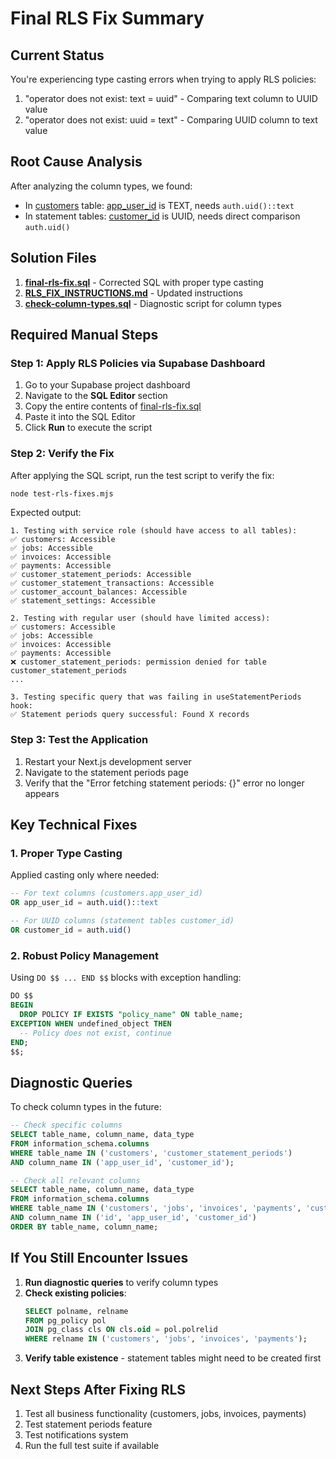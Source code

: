 # Final RLS Fix Summary

## Current Status
You're experiencing type casting errors when trying to apply RLS policies:
1. "operator does not exist: text = uuid" - Comparing text column to UUID value
2. "operator does not exist: uuid = text" - Comparing UUID column to text value

## Root Cause Analysis
After analyzing the column types, we found:
- In [customers](file://d:\Web%20Apps\jay-kay-digital-press-new\src\app\dashboard\payments\page.tsx#L34-L34) table: [app_user_id](file://d:\Web%20Apps\jay-kay-digital-press-new\src\lib\hooks\useCustomers.ts#L25-L25) is TEXT, needs `auth.uid()::text`
- In statement tables: [customer_id](file://d:\Web%20Apps\jay-kay-digital-press-new\src\lib\hooks\useCustomers.ts#L25-L25) is UUID, needs direct comparison `auth.uid()`

## Solution Files
1. **[final-rls-fix.sql](file://d:\Web%20Apps\jay-kay-digital-press-new\final-rls-fix.sql)** - Corrected SQL with proper type casting
2. **[RLS_FIX_INSTRUCTIONS.md](file://d:\Web%20Apps\jay-kay-digital-press-new\RLS_FIX_INSTRUCTIONS.md)** - Updated instructions
3. **[check-column-types.sql](file://d:\Web%20Apps\jay-kay-digital-press-new\check-column-types.sql)** - Diagnostic script for column types

## Required Manual Steps

### Step 1: Apply RLS Policies via Supabase Dashboard

1. Go to your Supabase project dashboard
2. Navigate to the **SQL Editor** section
3. Copy the entire contents of [final-rls-fix.sql](file://d:\Web%20Apps\jay-kay-digital-press-new\final-rls-fix.sql)
4. Paste it into the SQL Editor
5. Click **Run** to execute the script

### Step 2: Verify the Fix

After applying the SQL script, run the test script to verify the fix:

```bash
node test-rls-fixes.mjs
```

Expected output:
```
1. Testing with service role (should have access to all tables):
✅ customers: Accessible
✅ jobs: Accessible
✅ invoices: Accessible
✅ payments: Accessible
✅ customer_statement_periods: Accessible
✅ customer_statement_transactions: Accessible
✅ customer_account_balances: Accessible
✅ statement_settings: Accessible

2. Testing with regular user (should have limited access):
✅ customers: Accessible
✅ jobs: Accessible
✅ invoices: Accessible
✅ payments: Accessible
❌ customer_statement_periods: permission denied for table customer_statement_periods
...

3. Testing specific query that was failing in useStatementPeriods hook:
✅ Statement periods query successful: Found X records
```

### Step 3: Test the Application

1. Restart your Next.js development server
2. Navigate to the statement periods page
3. Verify that the "Error fetching statement periods: {}" error no longer appears

## Key Technical Fixes

### 1. Proper Type Casting
Applied casting only where needed:

```sql
-- For text columns (customers.app_user_id)
OR app_user_id = auth.uid()::text

-- For UUID columns (statement tables customer_id)
OR customer_id = auth.uid()
```

### 2. Robust Policy Management
Using `DO $$ ... END $$` blocks with exception handling:

```sql
DO $$ 
BEGIN 
  DROP POLICY IF EXISTS "policy_name" ON table_name;
EXCEPTION WHEN undefined_object THEN 
  -- Policy does not exist, continue
END; 
$$;
```

## Diagnostic Queries

To check column types in the future:

```sql
-- Check specific columns
SELECT table_name, column_name, data_type 
FROM information_schema.columns 
WHERE table_name IN ('customers', 'customer_statement_periods')
AND column_name IN ('app_user_id', 'customer_id');

-- Check all relevant columns
SELECT table_name, column_name, data_type 
FROM information_schema.columns 
WHERE table_name IN ('customers', 'jobs', 'invoices', 'payments', 'customer_statement_periods', 'customer_statement_transactions', 'customer_account_balances', 'appUsers')
AND column_name IN ('id', 'app_user_id', 'customer_id')
ORDER BY table_name, column_name;
```

## If You Still Encounter Issues

1. **Run diagnostic queries** to verify column types
2. **Check existing policies**:
   ```sql
   SELECT polname, relname 
   FROM pg_policy pol 
   JOIN pg_class cls ON cls.oid = pol.polrelid 
   WHERE relname IN ('customers', 'jobs', 'invoices', 'payments');
   ```
3. **Verify table existence** - statement tables might need to be created first

## Next Steps After Fixing RLS

1. Test all business functionality (customers, jobs, invoices, payments)
2. Test statement periods feature
3. Test notifications system
4. Run the full test suite if available